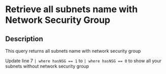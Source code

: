 # Retrieve all subnets name with Network Security Group

## Description

This query returns all subnets name with network security group

Update line 7 `| where hasNSG == 1` to `| where hasNSG == 0` to show all your subnets without network security group
